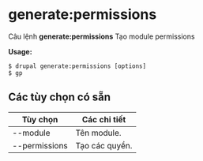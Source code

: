 # generate:permissions
Câu lệnh **generate:permissions** Tạo module permissions

**Usage:**
```
$ drupal generate:permissions [options] 
$ gp  
```

## Các tùy chọn có sẵn
Tùy chọn | Các chi tiết
-------|-------------
--module | Tên module.
--permissions | Tạo các quyền.
